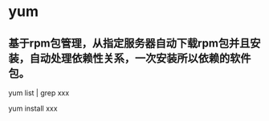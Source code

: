 # yum
## 基于rpm包管理，从指定服务器自动下载rpm包并且安装，自动处理依赖性关系，一次安装所以依赖的软件包。

yum list | grep xxx

yum install xxx


